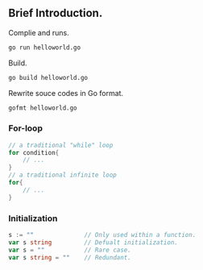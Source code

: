 ## Brief Introduction.
Complie and runs.
```bash
go run helloworld.go

```
Build.
```bash
go build helloworld.go
```
Rewrite souce codes in Go format.

```bash
gofmt helloworld.go
```
### For-loop
```go
// a traditional "while" loop
for condition{
    // ...
}
// a traditional infinite loop
for{
    // ...
}
```
### Initialization
```go
s := ""              // Only used within a function.
var s string         // Defualt initialization.
var s = ""           // Rare case.
var s string = ""    // Redundant.
```
